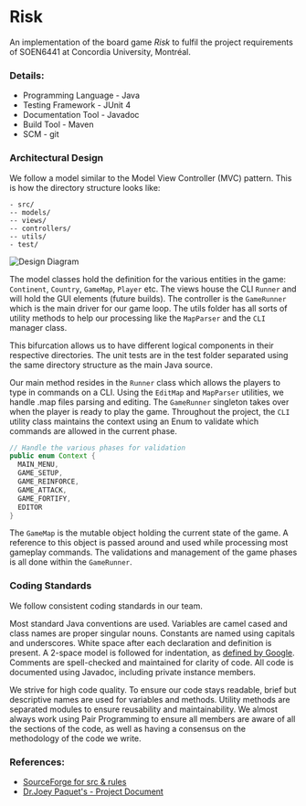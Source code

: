 # Risk 
An implementation of the board game _Risk_ to fulfil the project requirements of SOEN6441 at Concordia University, Montréal.

### Details:
- Programming Language - Java
- Testing Framework - JUnit 4
- Documentation Tool - Javadoc
- Build Tool - Maven
- SCM - git

### Architectural Design

We follow a model similar to the Model View Controller (MVC) pattern. This is how the directory structure looks like:

```
- src/
-- models/
-- views/
-- controllers/
-- utils/
- test/
```

![Design Diagram](https://i.imgur.com/X5jPtNX.png)

The model classes hold the definition for the various entities in the game: `Continent`, `Country`, `GameMap`, `Player` etc. The views house the CLI `Runner` and will hold the GUI elements (future builds). The controller is the `GameRunner` which is the main driver for our game loop. The utils folder has all sorts of utility methods to help our processing like the `MapParser` and the `CLI` manager class.

This bifurcation allows us to have different logical components in their respective directories. The unit tests are in the test folder separated using the same directory structure as the main Java source.

Our main method resides in the `Runner` class which allows the players to type in commands on a CLI. Using the `EditMap` and `MapParser` utilities, we handle .map files parsing and editing. The `GameRunner` singleton takes over when the player is ready to play the game. Throughout the project, the `CLI` utility class maintains the context using an Enum to validate which commands are allowed in the current phase.

```java
// Handle the various phases for validation
public enum Context {
  MAIN_MENU,
  GAME_SETUP,
  GAME_REINFORCE,
  GAME_ATTACK,
  GAME_FORTIFY,
  EDITOR
}
```

The `GameMap` is the mutable object holding the current state of the game. A reference to this object is passed around and used while processing most gameplay commands. The validations and management of the game phases is all done within the `GameRunner`. 

### Coding Standards

We follow consistent coding standards in our team.

Most standard Java conventions are used. Variables are camel cased and class names are proper singular nouns. Constants are named using capitals and underscores. White space after each declaration and definition is present. A 2-space model is followed for indentation, as [defined by Google](https://plugins.jetbrains.com/plugin/8527-google-java-format). Comments are spell-checked and maintained for clarity of code. All code is documented using Javadoc, including private instance members.

We strive for high code quality. To ensure our code stays readable, brief but descriptive names are used for variables and methods. Utility methods are separated modules to ensure reusability and maintainability. We almost always work using Pair Programming to ensure all members are aware of all the sections of the code, as well as having a consensus on the methodology of the code we write.

### References:
- [SourceForge for src & rules](https://sourceforge.net/projects/domination/)
- [Dr.Joey Paquet's - Project Document](https://users.encs.concordia.ca/~paquet/wiki/images/2/25/Project.SOEN6441.2019.2.pdf)
